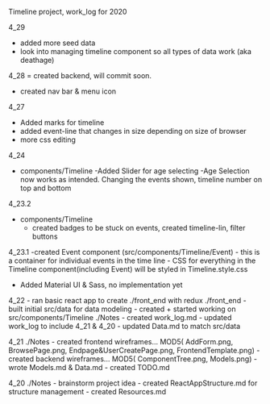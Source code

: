 Timeline project, work_log for 2020 


4_29
  - added more seed data
  - look into managing timeline component so all types of data work (aka deathage)

4_28
  = created backend, will commit soon.
  - created nav bar & menu icon


4_27
  - Added marks for timeline
  - added event-line that changes in size depending on size of browser
  - more css editing 
  <!--! make details a popup & add hover effect for each event  -->

4_24
  - components/Timeline
    -Added Slider for age selecting
    -Age Selection now works as intended. Changing the events shown, timeline number on top and bottom
     <!--! Add marks for the timeline(DONE) & align event with each mark(DONE)   -->

4_23.2
  - components/Timeline
    - created badges to be stuck on events, created timeline-lin, filter buttons 
  <!-- ! group buttons together, major/minor(DONE) , personal, world/country/city -->


4_23.1
  -created Event component (src/components/Timeline/Event)
    - this is a container for individual events in the time line
    - CSS for everything in the Timeline component(including Event) will be styled in Timeline.style.css
  - Added Material UI & Sass, no implementation yet


4_22
    - ran basic react app to create ./front_end with redux
    ./front_end
        - built initial src/data for data modeling
        - created + started working on src/components/Timeline
    ./Notes
      - created work_log.md
        - updated work_log to include 4_21 & 4_20
      - updated Data.md to match src/data

4_21
    ./Notes
      - created frontend wireframes... MOD5( AddForm.png, BrowsePage.png, Endpage&UserCreatePage.png, FrontendTemplate.png)
      - created backend wireframes... MOD5( ComponentTree.png, Models.png)
      - wrote Models.md & Data.md
      - created TODO.md

4_20
    ./Notes
      - brainstorm project idea
      - created ReactAppStructure.md for structure management
      - created Resources.md